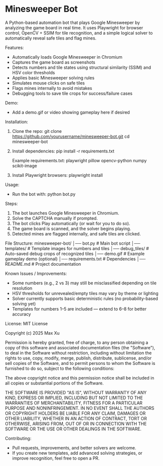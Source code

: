 # Minesweeper Bot

A Python-based automation bot that plays Google Minesweeper by analyzing the game board in real time.
It uses Playwright for browser control, OpenCV + SSIM for tile recognition, and a simple logical solver to automatically reveal safe tiles and flag mines.

Features:

- Automatically loads Google Minesweeper in Chromium
- Captures the game board as screenshots
- Detects numbers and tile states using structural similarity (SSIM) and HSV color thresholds
- Applies basic Minesweeper solving rules
- Simulates mouse clicks on safe tiles
- Flags mines internally to avoid mistakes
- Debugging tools to save tile crops for success/failure cases

Demo:

- Add a demo.gif or video showing gameplay here if desired

Installation:

1. Clone the repo:
   git clone https://github.com/yourusername/minesweeper-bot.git
   cd minesweeper-bot

2. Install dependencies:
   pip install -r requirements.txt

   Example requirements.txt:
   playwright
   pillow
   opencv-python
   numpy
   scikit-image

3. Install Playwright browsers:
   playwright install

Usage:

- Run the bot with:
  python bot.py

Steps:

1. The bot launches Google Minesweeper in Chromium.
2. Solve the CAPTCHA manually if prompted.
3. The bot clicks Play automatically (or wait for you to do so).
4. The game board is scanned, and the solver begins playing.
5. Detected mines are flagged internally, and safe tiles are clicked.

File Structure:
minesweeper-bot/
│── bot.py # Main bot script
│── templates/ # Template images for numbers and tiles
│── debug_tiles/ # Auto-saved debug crops of recognized tiles
│── demo.gif # Example gameplay demo (optional)
│── requirements.txt # Dependencies
│── README.md # Project documentation

Known Issues / Improvements:

- Some numbers (e.g., 2 vs 3) may still be misclassified depending on tile resolution
- HSV thresholds for unrevealed/empty tiles may vary by theme or lighting
- Solver currently supports basic deterministic rules (no probability-based solving yet)
- Templates for numbers 1–5 are included — extend to 6–8 for better accuracy

License:
MIT License

Copyright (c) 2025 Max Xu

Permission is hereby granted, free of charge, to any person obtaining a copy
of this software and associated documentation files (the "Software"), to deal
in the Software without restriction, including without limitation the rights
to use, copy, modify, merge, publish, distribute, sublicense, and/or sell
copies of the Software, and to permit persons to whom the Software is
furnished to do so, subject to the following conditions:

The above copyright notice and this permission notice shall be included in all
copies or substantial portions of the Software.

THE SOFTWARE IS PROVIDED "AS IS", WITHOUT WARRANTY OF ANY KIND, EXPRESS OR
IMPLIED, INCLUDING BUT NOT LIMITED TO THE WARRANTIES OF MERCHANTABILITY,
FITNESS FOR A PARTICULAR PURPOSE AND NONINFRINGEMENT. IN NO EVENT SHALL THE
AUTHORS OR COPYRIGHT HOLDERS BE LIABLE FOR ANY CLAIM, DAMAGES OR OTHER
LIABILITY, WHETHER IN AN ACTION OF CONTRACT, TORT OR OTHERWISE, ARISING FROM,
OUT OF OR IN CONNECTION WITH THE SOFTWARE OR THE USE OR OTHER DEALINGS IN THE
SOFTWARE.

Contributing:

- Pull requests, improvements, and better solvers are welcome.
- If you create new templates, add advanced solving strategies, or improve recognition, feel free to open a PR.
